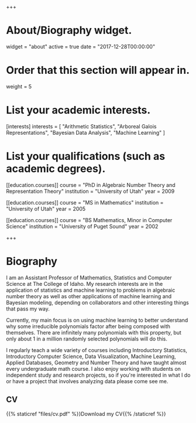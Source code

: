 +++
# About/Biography widget.
widget = "about"
active = true
date = "2017-12-28T00:00:00"

# Order that this section will appear in.
weight = 5

# List your academic interests.
[interests]
  interests = [
  "Arithmetic Statistics",
  "Arboreal Galois Representations",
  "Bayesian Data Analysis",
  "Machine Learning"
  ]

# List your qualifications (such as academic degrees).
[[education.courses]]
  course = "PhD in Algebraic Number Theory and Representation Theory"
  institution = "University of Utah"
  year = 2009

[[education.courses]]
  course = "MS in Mathematics"
  institution = "University of Utah"
  year = 2005

[[education.courses]]
  course = "BS Mathematics, Minor in Computer Science"
  institution = "University of Puget Sound"
  year = 2002
 
+++

# Biography

I am an Assistant Professor of Mathematics, Statistics and Computer Science at The College of Idaho. My research interests are in the application of statistics and machine learning to problems in algebraic number theory as well as other applications of machine learning and Bayesian modeling, depending on collaborators and other interesting things that pass my way.

Currently, my main focus is on using machine learning to better understand why some irreducible polynomials factor after being composed with themselves. There are infinitely many polynomials with this property, but only about 1 in a million randomly selected polynomials will do this. 

I regularly teach a wide variety of courses including Introductory Statistics, Introductory Computer Science, Data Visualization, Machine Learning, Applied Databases, Geometry and Number Theory and have taught almost every undergraduate math course. I also enjoy working with students on independent study and research projects, so if you're interested in what I do or have a project that involves analyzing data please come see me.

## CV
{{% staticref "files/cv.pdf" %}}Download my CV{{% /staticref %}}
